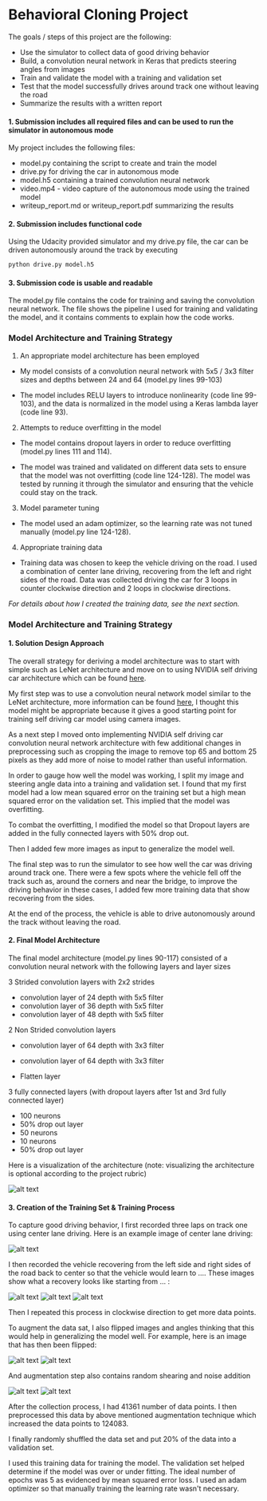 # **Behavioral Cloning Project**

The goals / steps of this project are the following:
* Use the simulator to collect data of good driving behavior
* Build, a convolution neural network in Keras that predicts steering angles from images
* Train and validate the model with a training and validation set
* Test that the model successfully drives around track one without leaving the road
* Summarize the results with a written report


[//]: # (Image References)

[image1]: ./model.png "Model Visualization"
[image2]: ./examples/center_500x200.jpg "Center Image"
[image3]: ./examples/rsz_center_2017_04_25_01_34_52_687.jpg "Recovery Image"
[image4]: ./examples/rsz_center_2017_04_25_01_34_51_504.jpg "Recovery Image"
[image5]: ./examples/rsz_center_2017_04_25_01_34_52_197.jpg "Recovery Image"
[image6]: ./examples/center_2017_04_25_01_00_19_703.jpg "Normal Image"
[image7]: ./examples/flipped_center.jpg "Flipped Image"
[image8]: ./examples/noised.jpg "Noised Image"
[image9]: ./examples/random_shear.jpg "Sheared Image"

#### 1. Submission includes all required files and can be used to run the simulator in autonomous mode

My project includes the following files:
* model.py containing the script to create and train the model
* drive.py for driving the car in autonomous mode
* model.h5 containing a trained convolution neural network 
* video.mp4 - video capture of the autonomous mode using the trained model
* writeup_report.md or writeup_report.pdf summarizing the results

#### 2. Submission includes functional code
Using the Udacity provided simulator and my drive.py file, the car can be driven autonomously around the track by executing 
```sh
python drive.py model.h5
```

#### 3. Submission code is usable and readable

The model.py file contains the code for training and saving the convolution neural network. The file shows the pipeline I used for training and validating the model, and it contains comments to explain how the code works.

### Model Architecture and Training Strategy

1. An appropriate model architecture has been employed

* My model consists of a convolution neural network with 5x5 / 3x3 filter sizes and depths between 24 and 64 (model.py lines 99-103) 

* The model includes RELU layers to introduce nonlinearity (code line 99-103), and the data is normalized in the model using a Keras lambda layer (code line 93). 

2. Attempts to reduce overfitting in the model

* The model contains dropout layers in order to reduce overfitting (model.py lines 111 and 114). 

* The model was trained and validated on different data sets to ensure that the model was not overfitting (code line 124-128). The model was tested by running it through the simulator and ensuring that the vehicle could stay on the track.

3. Model parameter tuning

* The model used an adam optimizer, so the learning rate was not tuned manually (model.py line 124-128).

4. Appropriate training data

* Training data was chosen to keep the vehicle driving on the road. I used a combination of center lane driving, recovering from the left and right sides of the road. Data was collected driving the car for 3 loops in counter clockwise direction and 2 loops in clockwise directions.

_For details about how I created the training data, see the next section._

### Model Architecture and Training Strategy

#### 1. Solution Design Approach

The overall strategy for deriving a model architecture was to start with simple such as LeNet architecture and move on to using NVIDIA self driving car architecture which can be found [here](https://images.nvidia.com/content/tegra/automotive/images/2016/solutions/pdf/end-to-end-dl-using-px.pdf).

My first step was to use a convolution neural network model similar to the LeNet architecture, more information can be found [here](http://yann.lecun.com/exdb/lenet/), I thought this model might be appropriate because it gives a good starting point for training self driving car model using camera images.

As a next step I moved onto implementing NVIDIA self driving car convolution neural network architecture with few additional changes in preprocessing such as cropping the image to remove top 65 and bottom 25 pixels as they add more of noise to model rather than useful information.

In order to gauge how well the model was working, I split my image and steering angle data into a training and validation set. I found that my first model had a low mean squared error on the training set but a high mean squared error on the validation set. This implied that the model was overfitting. 

To combat the overfitting, I modified the model so that Dropout layers are added in the fully connected layers with 50% drop out.

Then I added few more images as input to generalize the model well.

The final step was to run the simulator to see how well the car was driving around track one. There were a few spots where the vehicle fell off the track such as, around the corners and near the bridge, to improve the driving behavior in these cases, I added few more training data that show recovering from the sides.

At the end of the process, the vehicle is able to drive autonomously around the track without leaving the road.

#### 2. Final Model Architecture

The final model architecture (model.py lines 90-117) consisted of a convolution neural network with the following layers and layer sizes 

3 Strided convolution layers with 2x2 strides
- convolution layer of 24 depth with 5x5 filter
- convolution layer of 36 depth with 5x5 filter
- convolution layer of 48 depth with 5x5 filter

2 Non Strided convolution layers
- convolution layer of 64 depth with 3x3 filter
- convolution layer of 64 depth with 3x3 filter

- Flatten layer

3 fully connected layers (with dropout layers after 1st and 3rd fully connected layer)
- 100 neurons
- 50% drop out layer
- 50 neurons
- 10 neurons
- 50% drop out layer


Here is a visualization of the architecture (note: visualizing the architecture is optional according to the project rubric)

![alt text][image1]

#### 3. Creation of the Training Set & Training Process

To capture good driving behavior, I first recorded three laps on track one using center lane driving. Here is an example image of center lane driving:

![alt text][image2]

I then recorded the vehicle recovering from the left side and right sides of the road back to center so that the vehicle would learn to .... These images show what a recovery looks like starting from ... :

![alt text][image3]
![alt text][image4]
![alt text][image5]

Then I repeated this process in clockwise direction to get more data points.

To augment the data sat, I also flipped images and angles thinking that this would help in generalizing the model well. For example, here is an image that has then been flipped:

![alt text][image6]
![alt text][image7]

And augmentation step also contains random shearing and noise addition

![alt text][image8]
![alt text][image9]


After the collection process, I had 41361 number of data points. I then preprocessed this data by above mentioned augmentation technique which increased the data points to 124083.

I finally randomly shuffled the data set and put 20% of the data into a validation set. 

I used this training data for training the model. The validation set helped determine if the model was over or under fitting. The ideal number of epochs was 5 as evidenced by mean squared error loss. I used an adam optimizer so that manually training the learning rate wasn't necessary.

